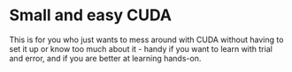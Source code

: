 # Small and easy CUDA 

This is for you who just wants to mess around with CUDA without having to set it up or know too much about it - handy if you want to learn with trial and error, and if you are better at learning hands-on.
